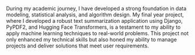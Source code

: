 During my academic journey, I have developed a strong foundation in data modeling, statistical analysis, and algorithm design. My final year project, where I developed a robust text summarization application using Django, PyPDF2, and Hugging Face Transformers, is a testament to my ability to apply machine learning techniques to real-world problems. This project not only enhanced my technical skills but also honed my ability to manage projects and deliver solutions that meet user requirements.
